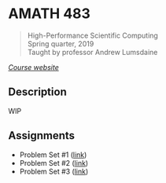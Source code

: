 # AMATH 483

> High-Performance Scientific Computing  
> Spring quarter, 2019  
> Taught by professor Andrew Lumsdaine   

_[Course website]_

## Description

WIP


## Assignments

 * Problem Set #1 ([link][ps1])
 * Problem Set #2 ([link][ps2])
 * Problem Set #3 ([link][ps3])


[Course website]: https://lums658.github.io/amath583s19/
[ps1]: assignments/ps1
[ps2]: assignments/ps2
[ps3]: assignments/ps3
[ps4]: assignments/ps4
[ps5]: assignments/ps5
[ps6]: assignments/ps6
[ps7]: assignments/ps7
[ps8]: assignments/ps8
